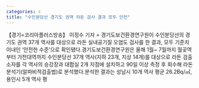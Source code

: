 ```yaml
---
categories: c
title: "수인분당선 경기도 권역 라돈 검사 결과 모두 안전"
---
```

【경기=코리아플러스방송】 이정수 기자 = 경기도보건환경연구원이 수인분당선의 경기도 권역 37개 역사를 대상으로 라돈 실내공기질 오염도 검사를 한 결과, 모두 기준치 이내인 ‘안전한 수준’으로 확인됐다.경기도보건환경연구원은 올해 1월~ 7월까지 월곶역부터 가천대역까지 수인분당선 37개 역사(지하 23개, 지상 14개)를 대상으로 라돈 검출소자를 각 역사의 승강장과 대합실 2개 지점에 설치하고 90일 이상 측정 후 회수해 라돈분석기(알파비적검출법)로 분석했다.분석한 결과는 성남시 10개 역사 평균 26.2Bq/㎥, 용인시 5개 역사 평
